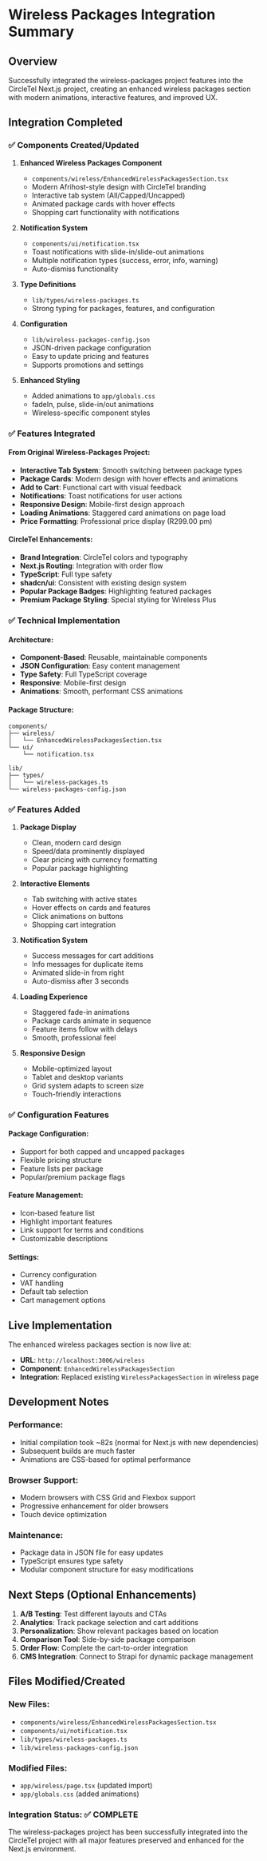 # Wireless Packages Integration Summary

## Overview
Successfully integrated the wireless-packages project features into the CircleTel Next.js project, creating an enhanced wireless packages section with modern animations, interactive features, and improved UX.

## Integration Completed

### ✅ Components Created/Updated

1. **Enhanced Wireless Packages Component**
   - `components/wireless/EnhancedWirelessPackagesSection.tsx`
   - Modern Afrihost-style design with CircleTel branding
   - Interactive tab system (All/Capped/Uncapped)
   - Animated package cards with hover effects
   - Shopping cart functionality with notifications

2. **Notification System**
   - `components/ui/notification.tsx`
   - Toast notifications with slide-in/slide-out animations
   - Multiple notification types (success, error, info, warning)
   - Auto-dismiss functionality

3. **Type Definitions**
   - `lib/types/wireless-packages.ts`
   - Strong typing for packages, features, and configuration

4. **Configuration**
   - `lib/wireless-packages-config.json`
   - JSON-driven package configuration
   - Easy to update pricing and features
   - Supports promotions and settings

5. **Enhanced Styling**
   - Added animations to `app/globals.css`
   - fadeIn, pulse, slide-in/out animations
   - Wireless-specific component styles

### ✅ Features Integrated

#### From Original Wireless-Packages Project:
- **Interactive Tab System**: Smooth switching between package types
- **Package Cards**: Modern design with hover effects and animations
- **Add to Cart**: Functional cart with visual feedback
- **Notifications**: Toast notifications for user actions
- **Responsive Design**: Mobile-first design approach
- **Loading Animations**: Staggered card animations on page load
- **Price Formatting**: Professional price display (R299.00 pm)

#### CircleTel Enhancements:
- **Brand Integration**: CircleTel colors and typography
- **Next.js Routing**: Integration with order flow
- **TypeScript**: Full type safety
- **shadcn/ui**: Consistent with existing design system
- **Popular Package Badges**: Highlighting featured packages
- **Premium Package Styling**: Special styling for Wireless Plus

### ✅ Technical Implementation

#### Architecture:
- **Component-Based**: Reusable, maintainable components
- **JSON Configuration**: Easy content management
- **Type Safety**: Full TypeScript coverage
- **Responsive**: Mobile-first design
- **Animations**: Smooth, performant CSS animations

#### Package Structure:
```
components/
├── wireless/
│   └── EnhancedWirelessPackagesSection.tsx
└── ui/
    └── notification.tsx

lib/
├── types/
│   └── wireless-packages.ts
└── wireless-packages-config.json
```

### ✅ Features Added

1. **Package Display**
   - Clean, modern card design
   - Speed/data prominently displayed
   - Clear pricing with currency formatting
   - Popular package highlighting

2. **Interactive Elements**
   - Tab switching with active states
   - Hover effects on cards and features
   - Click animations on buttons
   - Shopping cart integration

3. **Notification System**
   - Success messages for cart additions
   - Info messages for duplicate items
   - Animated slide-in from right
   - Auto-dismiss after 3 seconds

4. **Loading Experience**
   - Staggered fade-in animations
   - Package cards animate in sequence
   - Feature items follow with delays
   - Smooth, professional feel

5. **Responsive Design**
   - Mobile-optimized layout
   - Tablet and desktop variants
   - Grid system adapts to screen size
   - Touch-friendly interactions

### ✅ Configuration Features

#### Package Configuration:
- Support for both capped and uncapped packages
- Flexible pricing structure
- Feature lists per package
- Popular/premium package flags

#### Feature Management:
- Icon-based feature list
- Highlight important features
- Link support for terms and conditions
- Customizable descriptions

#### Settings:
- Currency configuration
- VAT handling
- Default tab selection
- Cart management options

## Live Implementation

The enhanced wireless packages section is now live at:
- **URL**: `http://localhost:3006/wireless`
- **Component**: `EnhancedWirelessPackagesSection`
- **Integration**: Replaced existing `WirelessPackagesSection` in wireless page

## Development Notes

### Performance:
- Initial compilation took ~82s (normal for Next.js with new dependencies)
- Subsequent builds are much faster
- Animations are CSS-based for optimal performance

### Browser Support:
- Modern browsers with CSS Grid and Flexbox support
- Progressive enhancement for older browsers
- Touch device optimization

### Maintenance:
- Package data in JSON file for easy updates
- TypeScript ensures type safety
- Modular component structure for easy modifications

## Next Steps (Optional Enhancements)

1. **A/B Testing**: Test different layouts and CTAs
2. **Analytics**: Track package selection and cart additions
3. **Personalization**: Show relevant packages based on location
4. **Comparison Tool**: Side-by-side package comparison
5. **Order Flow**: Complete the cart-to-order integration
6. **CMS Integration**: Connect to Strapi for dynamic package management

## Files Modified/Created

### New Files:
- `components/wireless/EnhancedWirelessPackagesSection.tsx`
- `components/ui/notification.tsx`
- `lib/types/wireless-packages.ts`
- `lib/wireless-packages-config.json`

### Modified Files:
- `app/wireless/page.tsx` (updated import)
- `app/globals.css` (added animations)

### Integration Status: ✅ COMPLETE

The wireless-packages project has been successfully integrated into the CircleTel project with all major features preserved and enhanced for the Next.js environment.